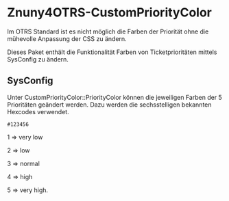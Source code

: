 # Znuny4OTRS-CustomPriorityColor

Im OTRS Standard ist es nicht möglich die Farben der Priorität ohne die mühevolle Anpassung der CSS zu ändern.

Dieses Paket enthält die Funktionalität Farben von Ticketprioritäten mittels SysConfig zu ändern.

## SysConfig
Unter CustomPriorityColor::PriorityColor können die jeweiligen Farben der 5 Prioritäten geändert werden.
Dazu werden die sechsstelligen bekannten Hexcodes verwendet.

`
  #123456
`

1 => very low

2 => low

3 => normal

4 => high

5 => very high.